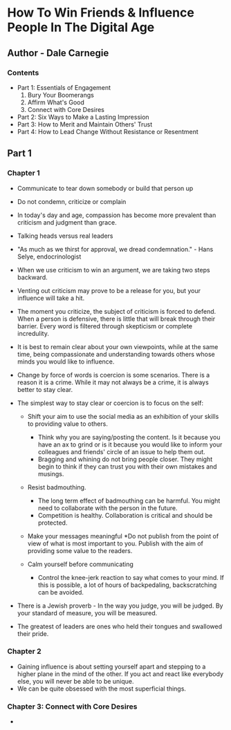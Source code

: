 # How To Win Friends & Influence People In The Digital Age

## Author - Dale Carnegie

### Contents

+ Part 1: Essentials of Engagement
    1. Bury Your Boomerangs
    2. Affirm What's Good
    3. Connect with Core Desires
+ Part 2: Six Ways to Make a Lasting Impression
+ Part 3: How to Merit and Maintain Others' Trust
+ Part 4: How to Lead Change Without Resistance or Resentment

## Part 1

### Chapter 1

* Communicate to tear down somebody or build that person up
* Do not condemn, criticize or complain
* In today's day and age, compassion has become more prevalent than criticism and judgment than grace.
* Talking heads versus real leaders
* "As much as we thirst for approval, we dread condemnation." - Hans Selye, endocrinologist
* When we use criticism to win an argument, we are taking two steps backward. 
* Venting out criticism may prove to be a release for you, but your influence will take a hit. 
* The moment you criticize, the subject of criticism is forced to defend. When a person is defensive, there is little that will break through their barrier. Every word is filtered through skepticism or complete incredulity. 
* It is best to remain clear about your own viewpoints, while at the same time, being compassionate and understanding towards others whose minds you would like to influence.
* Change by force of words is coercion is some scenarios. There is a reason it is a crime. While it may not always be a crime, it is always better to stay clear. 
* The simplest way to stay clear or coercion is to focus on the self:
    * Shift your aim to use the social media as an exhibition of your skills to providing value to others. 
        * Think why you are saying/posting the content. Is it because you have an ax to grind or is it because you would like to inform your colleagues and friends' circle of an issue to help them out.
        * Bragging and whining do not bring people closer. They might begin to think if they can trust you with their own mistakes and musings.
    * Resist badmouthing. 
        * The long term effect of badmouthing can be harmful. You might need to collaborate with the person in the future.
        * Competition is healthy. Collaboration is critical and should be protected. 

    * Make your messages meaningful
        *Do not publish from the point of view of what is most important to you. Publish with the aim of providing some value to the readers.
    * Calm yourself before communicating
        * Control the knee-jerk reaction to say what comes to your mind. If this is possible, a lot of hours of backpedaling, backscratching can be avoided.

* There is a Jewish proverb - In the way you judge, you will be judged. By your standard of measure, you will be measured.
* The greatest of leaders are ones who held their tongues and swallowed their pride. 

### Chapter 2

* Gaining influence is about setting yourself apart and stepping to a higher plane in the mind of the other. If you act and react like everybody else, you will never be able to be unique.
* We can be quite obsessed with the most superficial things. 

### Chapter 3: Connect with Core Desires

* 
